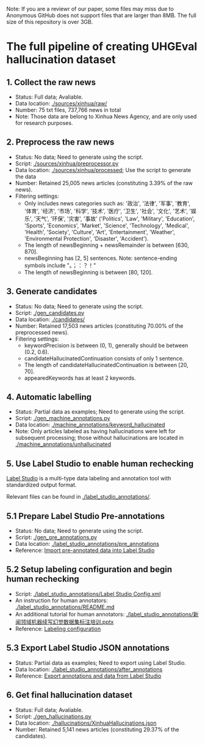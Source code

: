 Note: If you are a reviewr of our paper, some files may miss due to Anonymous GitHub does not support files that are larger than 8MB. The full size of this repository is over 3GB.

# The full pipeline of creating UHGEval hallucination dataset

## 1. Collect the raw news

- Status: Full data; Avaliable.
- Data location: [./sources/xinhua/raw/](./sources/xinhua/raw/)
- Number: 75 txt files, 737,766 news in total
- Note: Those data are belong to Xinhua News Agency, and are only used for research purposes.

## 2. Preprocess the raw news

- Status: No data; Need to generate using the script.
- Script: [./sources/xinhua/preprocessor.py](./sources/xinhua/preprocessor.py)
- Data location: [./sources/xinhua/processed](./sources/xinhua/processed); Use the script to generate the data
- Number: Retained 25,005 news articles (constituting 3.39% of the raw news).
- Filtering settings:
  - Only includes news categories such as: '政治', '法律', '军事', '教育', '体育', '经济', '市场', '科学', '技术', '医疗', '卫生', '社会', '文化', '艺术', '娱乐', '天气', '环保', '灾害', '事故' ('Politics', 'Law', 'Military', 'Education', 'Sports', 'Economics', 'Market', 'Science', 'Technology', 'Medical', 'Health', 'Society', 'Culture', 'Art', 'Entertainment', 'Weather', 'Environmental Protection', 'Disaster', 'Accident').
  - The length of newsBeginning + newsRemainder is between [630, 870].
  - newsBeginning has [2, 5] sentences. Note: sentence-ending symbols include "。；：？！"
  - The length of newsBeginning is between [80, 120].

## 3. Generate candidates

- Status: No data; Need to generate using the script.
- Script: [./gen_candidates.py](./gen_candidates.py)
- Data location: [./candidates/](./candidates/)
- Number: Retained 17,503 news articles (constituting 70.00% of the preprocessed news).
- Filtering settings:
  - keywordPrecision is between (0, 1), generally should be between (0.2, 0.6).
  - candidateHallucinatedContinuation consists of only 1 sentence.
  - The length of candidateHallucinatedContinuation is between [20, 70].
  - appearedKeywords has at least 2 keywords.

## 4. Automatic labelling

- Status: Partial data as examples; Need to generate using the script.
- Script: [./gen_machine_annotations.py](./gen_machine_annotations.py)
- Data location: [./machine_annotations/keyword_hallucinated](./machine_annotations/keyword_hallucinated)
- Note: Only articles labeled as having hallucinations were left for subsequent processing; those without hallucinations are located in [./machine_annotations/unhallucinated](./machine_annotations/unhallucinated)

## 5. Use Label Studio to enable human rechecking

[Label Studio](https://labelstud.io/) is a multi-type data labeling and annotation tool with standardized output format.

Relevant files can be found in [./label_studio_annotations/](./label_studio_annotations/).

## 5.1 Prepare Label Studio Pre-annotations

- Status: No data; Need to generate using the script.
- Script: [./gen_pre_annotations.py](./gen_pre_annotations.py)
- Data location: [./label_studio_annotations/pre_annotations](./label_studio_annotations/pre_annotations)
- Reference: [Import pre-annotated data into Label Studio](https://labelstud.io/guide/predictions)

## 5.2 Setup labeling configuration and begin human rechecking

- Script: [./label_studio_annotations/Label Studio Config.xml](./label_studio_annotations/Label%20Studio%20Config.xml)
- An instruction for human annotators: [./label_studio_annotations/README.md](./label_studio_annotations/README.md)
- An additional tutorial for human annotators: [./label_studio_annotations/新闻领域机器续写幻觉数据集标注培训.pptx](./label_studio_annotations/新闻领域机器续写幻觉数据集标注培训.pptx)
- Reference: [Labeling configuration](https://labelstud.io/guide/setup)

## 5.3 Export Label Studio JSON annotations

- Status: Partial data as examples; Need to export using Label Studio.
- Data location: [./label_studio_annotations/after_annotations](./label_studio_annotations/after_annotations)
- Reference: [Export annotations and data from Label Studio](https://labelstud.io/guide/export)

## 6. Get final hallucination dataset

- Status: Full data; Avaliable.
- Script: [./gen_hallucinations.py](./gen_hallucinations.py)
- Data location: [./hallucinations/XinhuaHallucinations.json](./hallucinations/XinhuaHallucinations.json)
- Number: Retained 5,141 news articles (constituting 29.37% of the candidates).
